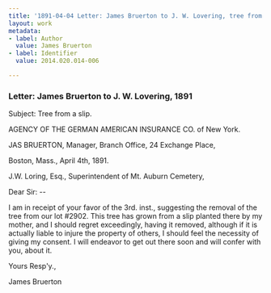 ```yaml
---
title: '1891-04-04 Letter: James Bruerton to J. W. Lovering, tree from a slip, 2014.020.014-006'
layout: work
metadata:
- label: Author
  value: James Bruerton
- label: Identifier
  value: 2014.020.014-006

---
```

<div class="pages">
<div id="page-1485709">
<h3><a name="page-1485709">Letter: James Bruerton to J. W. Lovering, 1891 </a></h3>
<div class="page-content">
<p>Subject: Tree from a slip.</p>
<p>AGENCY OF THE<span class='line-break'> </span>GERMAN AMERICAN INSURANCE CO.<span class='line-break'> </span>of New York.</p>
<p>JAS BRUERTON, Manager,<span class='line-break'> </span>Branch Office, 24 Exchange Place,</p>
<p>Boston, Mass., April 4th, 1891.</p>
<p>J.W. Loring, Esq., Superintendent<span class='line-break'> </span>of Mt. Auburn Cemetery,</p>
<p>Dear Sir: --</p>
<p>I am in receipt of your favor of<span class='line-break'> </span>the 3rd. inst., suggesting the removal of the tree <span class='line-break'> </span>from our lot #2902. This tree has grown from a<span class='line-break'> </span>slip planted there by my mother, and I should re<span class='line-break'></span>gret exceedingly, having it removed, although if<span class='line-break'> </span>it is actually liable to injure the property of<span class='line-break'> </span>others, I should feel the necessity of giving my<span class='line-break'> </span>consent.  I will endeavor to get out there soon<span class='line-break'> </span>and will confer with you, about it.</p>
<p>Yours Resp'y.,</p>
<p>James Bruerton</p>
</div>
</div>
<br />
</div>
